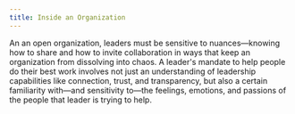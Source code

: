 ```yaml
---
title: Inside an Organization
---
```


An an open organization, leaders must be sensitive to nuances—knowing how to share and how to invite collaboration in
ways that keep an organization from dissolving into chaos. A
leader's mandate to help people do their best work involves not
just an understanding of leadership capabilities like connection,
trust, and transparency, but also a certain familiarity with—and
sensitivity to—the feelings, emotions, and passions of the people
that leader is trying to help.